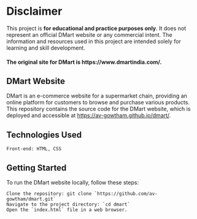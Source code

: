 <h1>Disclaimer</h1>

This project is **for educational and practice purposes only**. It does not represent an official DMart website or any commercial intent. The information and resources used in this project are intended solely for learning and skill development.

<h4>The original site for DMart is https://www.dmartindia.com/.</h4>

<h2>DMart Website</h2>

DMart is an e-commerce website for a supermarket chain, providing an online platform for customers to browse and purchase various products. This repository contains the source code for the DMart website, which is deployed and accessible at https://av-gowtham.github.io/dmart/.

<h2>Technologies Used</h2>

    Front-end: HTML, CSS

<h2>Getting Started</h2>
To run the DMart website locally, follow these steps:

    Clone the repository: git clone `https://github.com/av-gowtham/dmart.git`
    Navigate to the project directory: `cd dmart`
    Open the `index.html` file in a web browser.
